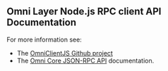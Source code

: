 ## Omni Layer Node.js RPC client API Documentation

For more information see:

* The [OmniClientJS Github project](https://github.com/OmniLayer/OmniClientJS)
* The [Omni Core JSON-RPC API](https://github.com/OmniLayer/omnicore/blob/omnicore-0.0.10/src/omnicore/doc/rpc-api.md) documentation.


